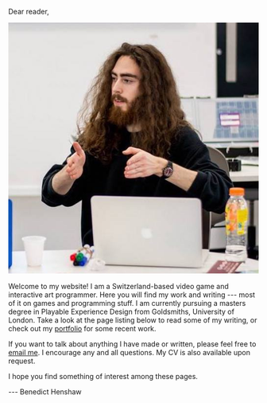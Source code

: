 Dear reader,

<img class="me" src="files/ben_pointing_hands_cropped.jpg">

Welcome to my website! I am a Switzerland-based video game and interactive art programmer. Here you will find my work and writing --- most of it on games and programming stuff. I am currently pursuing a masters degree in Playable Experience Design from Goldsmiths, University of London. Take a look at the page listing below to read some of my writing, or check out my [portfolio](portfolio.html) for some recent work.

If you want to talk about anything I have made or written, please feel free to [email me](mailto:benedicthenshaw@gmail.com). I encourage any and all questions. My CV is also available upon request.

I hope you find something of interest among these pages.

--- Benedict Henshaw
